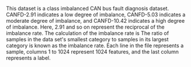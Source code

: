 This dataset is a class imbalanced CAN bus fault diagnosis dataset. CANFD-2.91 indicates a low degree of imbalance, CANFD-5.03 indicates a moderate degree of imbalance, and CANFD-10.42 indicates a high degree of imbalance. Here, 2.91 and so on represent the reciprocal of the imbalance rate. 
The calculation of the imbalance rate is The ratio of samples in the data set's smallest category to samples in its largest category is known as the imbalance rate.
Each line in the file represents a sample, columns 1 to 1024 represent 1024 features, and the last column represents a label.

